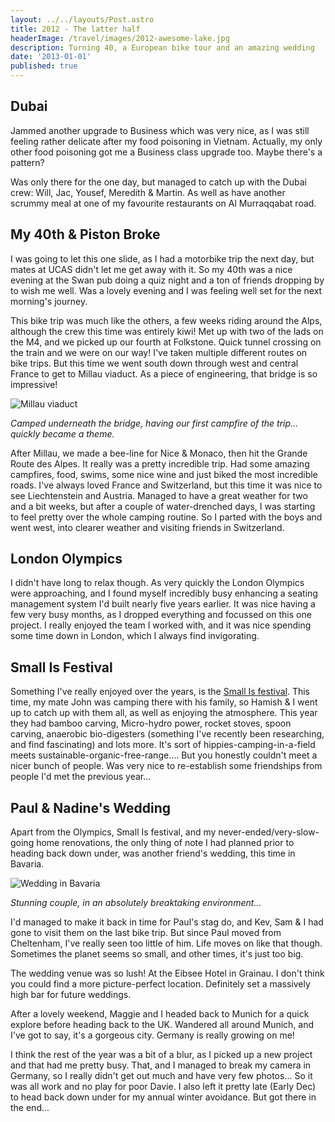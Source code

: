 ```yaml
---
layout: ../../layouts/Post.astro
title: 2012 - The latter half
headerImage: /travel/images/2012-awesome-lake.jpg
description: Turning 40, a European bike tour and an amazing wedding
date: '2013-01-01'
published: true
---
```

## Dubai
Jammed another upgrade to Business which was very nice, as I was still feeling rather delicate after my food poisoning in Vietnam. Actually, my only other food poisoning got me a Business class upgrade too. Maybe there's a pattern?

Was only there for the one day, but managed to catch up with the Dubai crew: Will, Jac, Yousef, Meredith & Martin. As well as have another scrummy meal at one of my favourite restaurants on Al Murraqqabat road.

## My 40th & Piston Broke
I was going to let this one slide, as I had a motorbike trip the next day, but mates at UCAS didn't let me get away with it. So my 40th was a nice evening at the Swan pub doing a quiz night and a ton of friends dropping by to wish me well. Was a lovely evening and I was feeling well set for the next morning's journey.

This bike trip was much like the others, a few weeks riding around the Alps, although the crew this time was entirely kiwi! Met up with two of the lads on the M4, and we picked up our fourth at Folkstone. Quick tunnel crossing on the train and we were on our way!
I've taken multiple different routes on bike trips. But this time we went south down through west and central France to get to Millau viaduct. As a piece of engineering, that bridge is so impressive!

![Millau viaduct](/travel/images/2012-millau.jpg)

*Camped underneath the bridge, having our first campfire of the trip... quickly became a theme.*

After Millau, we made a bee-line for Nice & Monaco, then hit the Grande Route des Alpes. It really was a pretty incredible trip. Had some amazing campfires, food, swims, some nice wine and just biked the most incredible roads. I've always loved France and Switzerland, but this time it was nice to see Liechtenstein and Austria. Managed to have a great weather for two and a bit weeks, but after a couple of water-drenched days, I was starting to feel pretty over the whole camping routine. So I parted with the boys and went west, into clearer weather and visiting friends in Switzerland.

## London Olympics

I didn't have long to relax though. As very quickly the London Olympics were approaching, and I found myself incredibly busy enhancing a seating management system I'd built nearly five years earlier.
It was nice having a few very busy months, as I dropped everything and focussed on this one project. I really enjoyed the team I worked with, and it was nice spending some time down in London, which I always find invigorating.

## Small Is Festival

Something I've really enjoyed over the years, is the [Small Is festival](http://www.smallisfestival.org/). This time, my mate John was camping there with his family, so Hamish & I went up to catch up with them all, as well as enjoying the atmosphere. This year they had bamboo carving, Micro-hydro power, rocket stoves, spoon carving, anaerobic bio-digesters (something I've recently been researching, and find fascinating) and lots more. It's sort of hippies-camping-in-a-field meets sustainable-organic-free-range....  But you honestly couldn't meet a nicer bunch of people. Was very nice to re-establish some friendships from people I'd met the previous year...

## Paul & Nadine's Wedding

Apart from the Olympics, Small Is festival, and my never-ended/very-slow-going home renovations, the only thing of note I had planned prior to heading back down under, was another friend's wedding, this time in Bavaria.

![Wedding in Bavaria](/travel/images/2012-paul-nadine.jpg)

*Stunning couple, in an absolutely breaktaking environment...*

I'd managed to make it back in time for Paul's stag do, and Kev, Sam & I had gone to visit them on the last bike trip. But since Paul moved from Cheltenham, I've really seen too little of him. Life moves on like that though. Sometimes the planet seems so small, and other times, it's just too big.

The wedding venue was so lush! At the Eibsee Hotel in Grainau. I don't think you could find a more picture-perfect location. Definitely set a massively high bar for future weddings.

After a lovely weekend, Maggie and I headed back to Munich for a quick explore before heading back to the UK. Wandered all around Munich, and I've got to say, it's a gorgeous city. Germany is really growing on me!

I think the rest of the year was a bit of a blur, as I picked up a new project and that had me pretty busy. That, and I managed to break my camera in Germany, so I really didn't get out much and have very few photos... So it was all work and no play for poor Davie. I also left it pretty late (Early Dec) to head back down under for my annual winter avoidance. But got there in the end...
